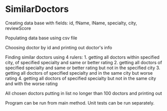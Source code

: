 # SimilarDoctors

 Creating data base with fields:
	id,	fName,	lName,	specialty,	city,	reviewScore
 
 Populating data base using csv file
 
 Choosing doctor by id and printing out doctor's info
 
 Finding similar doctors using 4 rulers:
 	1. getting all doctors within specified city, of specified specialty and same or better rating
 	2. getting all doctors of specified specialty and same or better rating but not in the specified city
 	3. getting all doctors of specified specialty and in the same city but worse rating
 	4. getting all doctors of specified specialty but not in the same city and with the worse rating

 All chosen doctors putting in list no longer than 100 doctors and printing out

 Program can be run from main method.
 Unit tests can be run separately.
